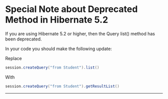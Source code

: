 # Special Note about Deprecated Method in Hibernate 5.2

If you are using Hibernate 5.2 or higher, then the Query list() method has been deprecated.

In your code you should make the following update:

Replace
```java
session.createQuery("from Student").list()
```
With
```java
session.createQuery("from Student").getResultList()
```
---
